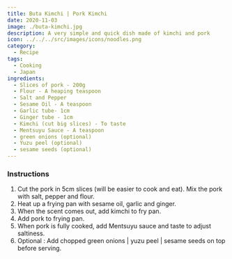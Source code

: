 ```yaml
---
title: Buta Kimchi | Pork Kimchi
date: 2020-11-03
image: ./buta-kimchi.jpg
description: A very simple and quick dish made of kimchi and pork
icon: ../../../src/images/icons/noodles.png
category:
  - Recipe
tags:
  - Cooking
  - Japan
ingredients:
  - Slices of pork - 200g
  - Flour - A heaping teaspoon
  - Salt and Pepper
  - Sesame Oil - A teaspoon
  - Garlic tube- 1cm
  - Ginger tube - 1cm
  - Kimchi (cut big slices) - To taste
  - Mentsuyu Sauce - A teaspoon
  - green onions (optional)
  - Yuzu peel (optional)
  - sesame seeds (optional)
---
```


### Instructions

1. Cut the pork in 5cm slices (will be easier to cook and eat). Mix the pork with salt, pepper and flour.
2. Heat up a frying pan with sesame oil, garlic and ginger.
3. When the scent comes out, add kimchi to fry pan.
4. Add pork to frying pan.
5. When pork is fully cooked, add Mentsuyu sauce and taste to adjust saltiness.
6. Optional : Add chopped green onions | yuzu peel | sesame seeds on top before serving.
